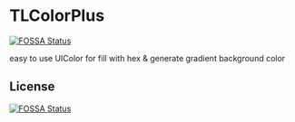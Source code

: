 # TLColorPlus
[![FOSSA Status](https://app.fossa.io/api/projects/git%2Bgithub.com%2Fatom2ueki%2FTLColorPlus.svg?type=shield)](https://app.fossa.io/projects/git%2Bgithub.com%2Fatom2ueki%2FTLColorPlus?ref=badge_shield)

easy to use UIColor for fill with hex &amp; generate gradient background color


## License
[![FOSSA Status](https://app.fossa.io/api/projects/git%2Bgithub.com%2Fatom2ueki%2FTLColorPlus.svg?type=large)](https://app.fossa.io/projects/git%2Bgithub.com%2Fatom2ueki%2FTLColorPlus?ref=badge_large)